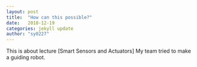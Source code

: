 ```yaml
---
layout: post
title:  "How can this possible?"
date:   2018-12-19
categories: jekyll update
author: "sy0227"
---
```

This is about lecture [Smart Sensors and Actuators]
My team tried to make a guiding robot.

[jekyll-docs]: http://jekyllrb.com/docs/home
[jekyll-gh]:   https://github.com/jekyll/jekyll
[jekyll-talk]: https://talk.jekyllrb.com/
